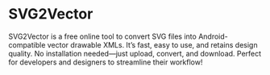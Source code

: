 # SVG2Vector

SVG2Vector is a free online tool to convert SVG files into Android-compatible vector drawable XMLs. It’s fast, easy to use, and retains design quality. No installation needed—just upload, convert, and download. Perfect for developers and designers to streamline their workflow!
